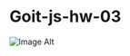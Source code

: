 <h1> Goit-js-hw-03 </h1>

![Image Alt]([image_url](https://github.com/erdem6161/goit-js-hw-03/blob/9bf2faf4d1fabf851553e375e62def673c5df09e/JavaScript%20Functions%20Example.jpg))




